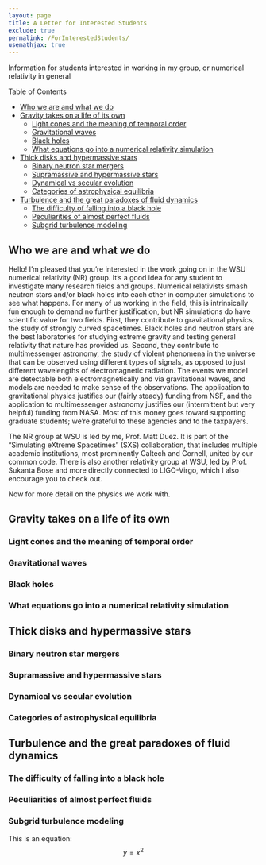 ```yaml
---
layout: page
title: A Letter for Interested Students
exclude: true
permalink: /ForInterestedStudents/
usemathjax: true
---
```


Information for students interested in working in my group, or numerical relativity in general

Table of Contents
- [Who we are and what we do](#who-we-are-and-what-we-do)
- [Gravity takes on a life of its own](#gravity-takes-on-a-life-of-its-own)
    - [Light cones and the meaning of temporal order](#light-cones-and-the-meaning-of-temporal-order)
    - [Gravitational waves](#gravitational-waves)
    - [Black holes](#black-holes)
    - [What equations go into a numerical relativity simulation](#what-equations-go-into-a-numerical-relativity-simulation)
- [Thick disks and hypermassive stars](#thick-disks-and-hypermassive-stars)
    - [Binary neutron star mergers](#binary-neutron-star-mergers)
    - [Supramassive and hypermassive stars](#supramassive-and-hypermassive-stars)
    - [Dynamical vs secular evolution](#dynamical-vs-secular-evolution)
    - [Categories of astrophysical equilibria](#categories-of-astrophysical-equilibria)
- [Turbulence and the great paradoxes of fluid dynamics](turbulence-and-the-great-paradoxes-of-fluid-dynamics)
    - [The difficulty of falling into a black hole](#the-difficulty-of-falling-into-a-black-hole)
    - [Peculiarities of almost perfect fluids](#peculiarities-of-almost-perfect-fluids) 
    - [Subgrid turbulence modeling](#subgrid-turbulence-modeling)

## Who we are and what we do  

Hello!  I’m pleased that you’re interested in the work going on in the
WSU numerical relativity (NR) group.  It’s a good idea for any student
to investigate many research fields and groups.  Numerical relativists
smash neutron stars and/or black holes into each other in computer
simulations to see what happens.  For many of us working in the field,
this is intrinsically fun enough to demand no further justification,
but NR simulations do have scientific value for two fields.  First,
they contribute to gravitational physics, the study of strongly curved
spacetimes.  Black holes and neutron stars are the best laboratories
for studying extreme gravity and testing general relativity that
nature has provided us.  Second, they contribute to multimessenger
astronomy, the study of violent phenomena in the universe that can be
observed using different types of signals, as opposed to just
different wavelengths of electromagnetic radiation.  The events we
model are detectable both electromagnetically and via gravitational
waves, and models are needed to make sense of the observations.  The
application to gravitational physics justifies our (fairly steady)
funding from NSF, and the application to multimessenger astronomy
justifies our (intermittent but very helpful) funding from NASA.  Most
of this money goes toward supporting graduate students; we’re grateful
to these agencies and to the taxpayers.

The NR group at WSU is led by me, Prof. Matt Duez.  It is part of the
“Simulating eXtreme Spacetimes” (SXS) collaboration, that includes
multiple academic institutions, most prominently Caltech and Cornell,
united by our common code.  There is also another relativity group at
WSU, led by Prof. Sukanta Bose and more directly connected to
LIGO-Virgo, which I also encourage you to check out.

Now for more detail on the physics we work with.


## Gravity takes on a life of its own  

### Light cones and the meaning of temporal order  

### Gravitational waves  

### Black holes  

### What equations go into a numerical relativity simulation  

## Thick disks and hypermassive stars  

### Binary neutron star mergers  

### Supramassive and hypermassive stars  

### Dynamical vs secular evolution  

### Categories of astrophysical equilibria  

## Turbulence and the great paradoxes of fluid dynamics  

### The difficulty of falling into a black hole  

### Peculiarities of almost perfect fluids  

### Subgrid turbulence modeling

This is an equation:  $$y = x^2$$

